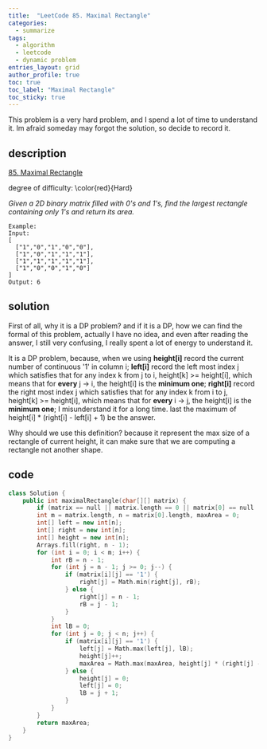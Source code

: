 ```yaml
---
title:  "LeetCode 85. Maximal Rectangle"
categories:
  - summarize
tags: 
  - algorithm
  - leetcode
  - dynamic problem
entries_layout: grid
author_profile: true
toc: true
toc_label: "Maximal Rectangle"
toc_sticky: true
---
```


This problem is a very hard problem, and I spend a lot of time to understand it. Im afraid someday may forgot the solution, so decide to record it.

## description

[85. Maximal Rectangle](https://leetcode.com/problems/maximal-rectangle/)

degree of difficulty: \color{red}{Hard}

*Given a 2D binary matrix filled with 0's and 1's, find the largest rectangle containing only 1's and return its area.*
    
    Example:
    Input:
    [
      ["1","0","1","0","0"],
      ["1","0","1","1","1"],
      ["1","1","1","1","1"],
      ["1","0","0","1","0"]
    ]
    Output: 6

## solution

First of all, why it is a DP problem? and if it is a DP, how we can find the formal of this problem, actually I have no idea, and even after reading the answer, I still very confusing, I really spent a lot of energy to understand it.

It is a DP problem, because, when we using **height[i]** record the current number of continuous '1' in column i; **left[i]** record the left most index j which satisfies that for any index k from j to  i, height[k] >= height[i], which means that for **every** j -> i, the height[i] is the **minimum one**; **right[i]** record the right most index j which satisfies that for any index k from i to  j, height[k] >= height[i], which means that for **every** i -> j, the height[i] is the **minimum one**; I misunderstand it for a long time. last the maximum of height[i] * (right[i] - left[i] + 1) be the answer.

Why should we use this definition? because it represent the max size of a rectangle of current height, it can make sure that we are computing a rectangle not another shape.

## code

```cpp
class Solution {
    public int maximalRectangle(char[][] matrix) {
        if (matrix == null || matrix.length == 0 || matrix[0] == null || matrix[0].length == 0) return 0;
        int m = matrix.length, n = matrix[0].length, maxArea = 0;
        int[] left = new int[n];
        int[] right = new int[n];
        int[] height = new int[n];
        Arrays.fill(right, n - 1);
        for (int i = 0; i < m; i++) {
            int rB = n - 1;
            for (int j = n - 1; j >= 0; j--) {
                if (matrix[i][j] == '1') {
                    right[j] = Math.min(right[j], rB);
                } else {
                    right[j] = n - 1;
                    rB = j - 1;
                }
            }
            int lB = 0;
            for (int j = 0; j < n; j++) {
                if (matrix[i][j] == '1') {
                    left[j] = Math.max(left[j], lB);
                    height[j]++;
                    maxArea = Math.max(maxArea, height[j] * (right[j] - left[j] + 1));
                } else {
                    height[j] = 0;
                    left[j] = 0;
                    lB = j + 1;
                }
            }
        }
        return maxArea;
    }
}
```
